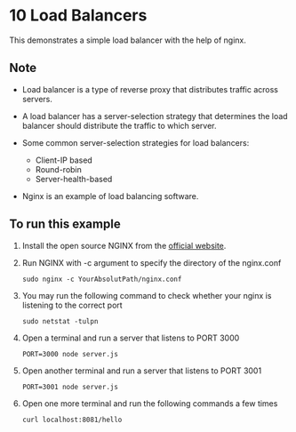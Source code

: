 # 10 Load Balancers
This demonstrates a simple load balancer with the help of nginx.

## Note
- Load balancer is a type of reverse proxy that distributes traffic across servers.

- A load balancer has a server-selection strategy that determines the load balancer should distribute the traffic to which server.

- Some common server-selection strategies for load balancers:
    - Client-IP based
    - Round-robin
    - Server-health-based

- Nginx is an example of load balancing software.

## To run this example
1. Install the open source NGINX from the [official website](https://docs.nginx.com/nginx/admin-guide/installing-nginx/installing-nginx-open-source/#installing-prebuilt-ubuntu-packages).

2. Run NGINX with -c argument to specify the directory of the nginx.conf
    ```
    sudo nginx -c YourAbsolutPath/nginx.conf
    ```

3. You may run the following command to check whether your nginx is listening to the correct port
    ```
    sudo netstat -tulpn
    ```

4. Open a terminal and run a server that listens to PORT 3000
    ```
    PORT=3000 node server.js
    ```
5. Open another terminal and run a server that listens to PORT 3001
    ```
    PORT=3001 node server.js
    ```

6. Open one more terminal and run the following commands a few times
    ```
    curl localhost:8081/hello
    ```